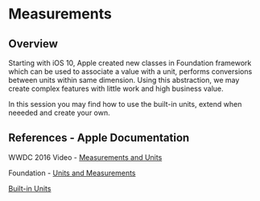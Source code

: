# Measurements

## Overview

Starting with iOS 10, Apple created new classes in Foundation framework which can be used to associate a value with a unit, performs conversions between units within same dimension. Using this abstraction, we may create complex features with little work and high business value.

In this session you may find how to use the built-in units, extend when neeeded and create your own.

## References - Apple Documentation

WWDC 2016 Video - [Measurements and Units](https://developer.apple.com/videos/play/wwdc2016/238)

Foundation - [Units and Measurements](https://developer.apple.com/documentation/foundation/units_and_measurement)

[Built-in Units](https://developer.apple.com/documentation/foundation/dimension)